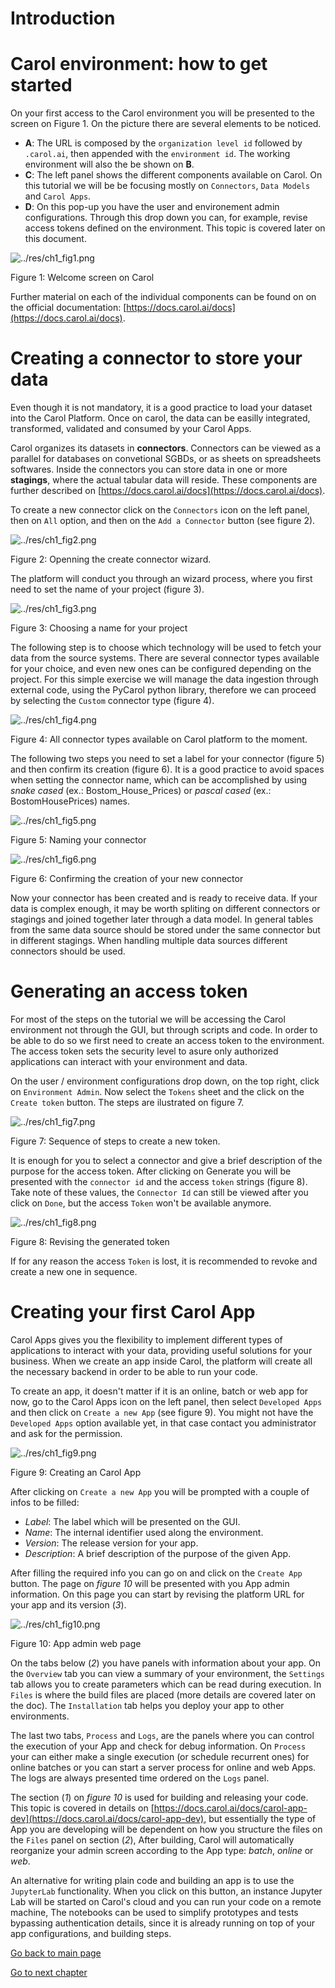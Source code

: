 # Introduction

# Carol environment: how to get started

On your first access to the Carol environment you will be presented to the screen on Figure 1. On the picture there are several elements to be noticed. 

- **A**: The URL is composed by the `organization level id` followed by `.carol.ai`, then appended with the `environment id`. The working environment will also the be shown on **B**.
- **C**: The left panel shows the different components available on Carol. On this tutorial we will be be focusing mostly on `Connectors`, `Data Models` and `Carol Apps`.
- **D**: On this pop-up you have the user and environement admin configurations. Through this drop down you can, for example, revise access tokens defined on the environment. This topic is covered later on this document.

![../res/ch1_fig1.png](../res/ch1_fig1.png)

Figure 1: Welcome screen on Carol

Further material on each of the individual components can be found on on the official documentation: [https://docs.carol.ai/docs](https://docs.carol.ai/docs). 

# Creating a connector to store your data

Even though it is not mandatory, it is a good practice to load your dataset into the Carol Platform. Once on carol, the data can be easilly integrated, transformed, validated and consumed by your Carol Apps.

Carol organizes its datasets in **connectors**. Connectors can be viewed as a parallel for databases on convetional SGBDs, or as sheets on spreadsheets softwares. Inside the connectors you can store data in one or more **stagings**, where the actual tabular data will reside. These components are further described on [https://docs.carol.ai/docs](https://docs.carol.ai/docs). 

To create a new connector click on the `Connectors` icon on the left panel, then on `All` option, and then on the `Add a Connector` button (see figure 2). 

![../res/ch1_fig2.png](../res/ch1_fig2.png)

Figure 2: Openning the create connector wizard.

The platform will conduct you through an wizard process, where you first need to set the name of your project (figure 3).

![../res/ch1_fig3.png](../res/ch1_fig3.png)

Figure 3: Choosing a name for your project

The following step is to choose which technology will be used to fetch your data from the source systems. There are several connector types available for your choice, and even new ones can be configured depending on the project. For this simple exercise we will manage the data ingestion through external code, using the PyCarol python library, therefore we can proceed by selecting the `Custom` connector type (figure 4).

![../res/ch1_fig4.png](../res/ch1_fig4.png)

Figure 4: All connector types available on Carol platform to the moment.

The following two steps you need to set a label for your connector (figure 5) and then confirm its creation (figure 6). It is a good practice to avoid spaces when setting the connector name, which can be accomplished by using *snake cased* (ex.: Bostom_House_Prices) or *pascal cased* (ex.: BostomHousePrices) names.

![../res/ch1_fig5.png](../res/ch1_fig5.png)

Figure 5: Naming your connector

![../res/ch1_fig6.png](../res/ch1_fig6.png)

Figure 6: Confirming the creation of your new connector

Now your connector has been created and is ready to receive data. If your data is complex enough, it may be worth spliting on different connectors or stagings and joined together later through a data model. In general tables from the same data source should be stored under the same connector but in different stagings. When handling multiple data sources different connectors should be used.

# Generating an access token

For most of the steps on the tutorial we will be accessing the Carol environment not through the GUI, but through scripts and code. In order to be able to do so we first need to create an access token to the environment. The access token sets the security level to asure only authorized applications can interact with your environment and data. 

On the user / environment configurations drop down, on the top right, click on `Environment Admin`. Now select the `Tokens` sheet and the click on the `Create token` button.  The steps are ilustrated on figure 7.

![../res/ch1_fig7.png](../res/ch1_fig7.png)

Figure 7: Sequence of steps to create a new token.

It is enough for you to select a connector and give a brief description of the purpose for the access token. After clicking on Generate you will be presented with the `connector id` and the access `token` strings (figure 8). Take note of these values, the `Connector Id` can still be viewed after you click on `Done`, but the access `Token` won't be available anymore. 

![../res/ch1_fig8.png](../res/ch1_fig8.png)

Figure 8: Revising the generated token

If for any reason the access `Token` is lost, it is recommended to revoke and create a new one in sequence.

# Creating your first Carol App

Carol Apps gives you the flexibility to implement different types of applications to interact with your data,  providing useful solutions for your business. When we create an app inside Carol, the platform will create all the necessary backend in order to be able to run your code.

To create an app, it doesn't matter if it is an online, batch or web app for now, go to the Carol Apps icon on the left panel, then select `Developed Apps` and then click on `Create a new App` (see figure 9). You might not have the `Developed Apps` option available yet, in that case contact you administrator and ask for the permission.

![../res/ch1_fig9.png](../res/ch1_fig9.png)

Figure 9: Creating an Carol App

After clicking on `Create a new App` you will be prompted with a couple of infos to be filled:

- *Label*: The label which will be presented on the GUI.
- *Name*: The internal identifier used along the environment.
- *Version*: The release version for your app.
- *Description*: A brief description of the purpose of the given App.

After filling the required info you can go on and click on  the `Create App` button. The page on *figure 10* will be presented with you App admin information. On this page you can start by revising the platform URL for your app and its version (*3*). 

![../res/ch1_fig10.png](../res/ch1_fig10.png)

Figure 10: App admin web page

On the tabs below (*2*) you have panels with information about your app. On the `Overview` tab you can view a summary of your environment, the `Settings` tab allows you to create parameters which can be read during execution. In `Files` is where the build files are placed (more details are covered later on the doc). The `Installation` tab helps you deploy your app to other environments.

The last two tabs, `Process` and `Logs`, are the panels where you can control the execution of your App and check for debug information. On `Process` your can either make a single execution (or schedule recurrent ones) for online batches or you can start a server process for online and web Apps. The logs are always presented time ordered on the `Logs` panel.

 The section (*1*) on *figure 10* is used for building and releasing your code. This topic is covered in details on [https://docs.carol.ai/docs/carol-app-dev](https://docs.carol.ai/docs/carol-app-dev), but essentially the type of App you are developing will be dependent on how you structure the files on the `Files` panel on section (*2*), After building, Carol will automatically reorganize your admin screen according to the App type: *batch*, *online* or *web*.

An alternative for writing plain code and building an app is to use the `JupyterLab` functionality. When you click on this button, an instance Jupyter Lab will be started on Carol's cloud and you can run your code on a remote machine, The notebooks can be used to simplify prototypes and tests bypassing authentication details, since it is already running on top of your app configurations, and building steps.

[Go back to main page](../../)

[Go to next chapter](../ch2_ingestion/)